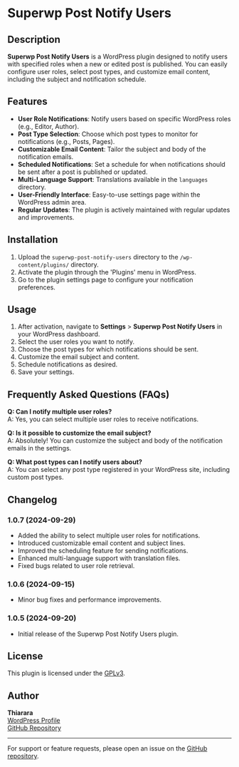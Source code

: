# Superwp Post Notify Users

## Description

**Superwp Post Notify Users** is a WordPress plugin designed to notify users with specified roles when a new or edited post is published. You can easily configure user roles, select post types, and customize email content, including the subject and notification schedule.

## Features

- **User Role Notifications**: Notify users based on specific WordPress roles (e.g., Editor, Author).
- **Post Type Selection**: Choose which post types to monitor for notifications (e.g., Posts, Pages).
- **Customizable Email Content**: Tailor the subject and body of the notification emails.
- **Scheduled Notifications**: Set a schedule for when notifications should be sent after a post is published or updated.
- **Multi-Language Support**: Translations available in the `languages` directory.
- **User-Friendly Interface**: Easy-to-use settings page within the WordPress admin area.
- **Regular Updates**: The plugin is actively maintained with regular updates and improvements.

## Installation

1. Upload the `superwp-post-notify-users` directory to the `/wp-content/plugins/` directory.
2. Activate the plugin through the 'Plugins' menu in WordPress.
3. Go to the plugin settings page to configure your notification preferences.

## Usage

1. After activation, navigate to **Settings** > **Superwp Post Notify Users** in your WordPress dashboard.
2. Select the user roles you want to notify.
3. Choose the post types for which notifications should be sent.
4. Customize the email subject and content.
5. Schedule notifications as desired.
6. Save your settings.

## Frequently Asked Questions (FAQs)

**Q: Can I notify multiple user roles?**  
A: Yes, you can select multiple user roles to receive notifications.

**Q: Is it possible to customize the email subject?**  
A: Absolutely! You can customize the subject and body of the notification emails in the settings.

**Q: What post types can I notify users about?**  
A: You can select any post type registered in your WordPress site, including custom post types.

## Changelog

### 1.0.7 (2024-09-29)
- Added the ability to select multiple user roles for notifications.
- Introduced customizable email content and subject lines.
- Improved the scheduling feature for sending notifications.
- Enhanced multi-language support with translation files.
- Fixed bugs related to user role retrieval.

### 1.0.6 (2024-09-15)
- Minor bug fixes and performance improvements.

### 1.0.5 (2024-09-20)
- Initial release of the Superwp Post Notify Users plugin.

## License

This plugin is licensed under the [GPLv3](https://www.gnu.org/licenses/gpl-3.0.html).

## Author

**Thiarara**  
[WordPress Profile](https://profiles.wordpress.org/thiarara/)  
[GitHub Repository](https://github.com/Thiararapeter/Superwp-Post-Notify-Users)

---

For support or feature requests, please open an issue on the [GitHub repository](https://github.com/Thiararapeter/Superwp-Post-Notify-Users).
